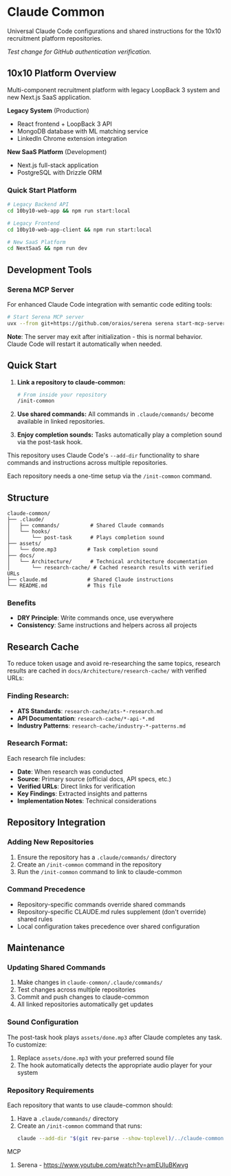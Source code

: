 # Claude Common

Universal Claude Code configurations and shared instructions for the 10x10 recruitment platform repositories.

*Test change for GitHub authentication verification.*

## 10x10 Platform Overview

Multi-component recruitment platform with legacy LoopBack 3 system and new Next.js SaaS application.

**Legacy System** (Production)
- React frontend + LoopBack 3 API
- MongoDB database with ML matching service
- LinkedIn Chrome extension integration

**New SaaS Platform** (Development)
- Next.js full-stack application
- PostgreSQL with Drizzle ORM

### Quick Start Platform

```bash
# Legacy Backend API
cd 10by10-web-app && npm run start:local

# Legacy Frontend
cd 10by10-web-app-client && npm run start:local

# New SaaS Platform
cd NextSaaS && npm run dev
```

## Development Tools

### Serena MCP Server
For enhanced Claude Code integration with semantic code editing tools:

```bash
# Start Serena MCP server
uvx --from git+https://github.com/oraios/serena serena start-mcp-server --log-level DEBUG
```

**Note**: The server may exit after initialization - this is normal behavior. Claude Code will restart it automatically when needed.

## Quick Start

1. **Link a repository to claude-common:**
   ```bash
   # From inside your repository
   /init-common
   ```

2. **Use shared commands:**
   All commands in `.claude/commands/` become available in linked repositories.

3. **Enjoy completion sounds:**
   Tasks automatically play a completion sound via the post-task hook.

This repository uses Claude Code's `--add-dir` functionality to share commands and instructions across multiple repositories. 

Each repository needs a one-time setup via the `/init-common` command.

## Structure

```
claude-common/
├── .claude/
│   ├── commands/          # Shared Claude commands
│   └── hooks/
│       └── post-task      # Plays completion sound
├── assets/
│   └── done.mp3          # Task completion sound
├── docs/
│   └── Architecture/      # Technical architecture documentation
│       └── research-cache/ # Cached research results with verified URLs
├── claude.md             # Shared Claude instructions
└── README.md             # This file
```

### Benefits

- **DRY Principle**: Write commands once, use everywhere
- **Consistency**: Same instructions and helpers across all projects

## Research Cache

To reduce token usage and avoid re-researching the same topics, research results are cached in `docs/Architecture/research-cache/` with verified URLs:

### Finding Research:
- **ATS Standards**: `research-cache/ats-*-research.md`
- **API Documentation**: `research-cache/*-api-*.md` 
- **Industry Patterns**: `research-cache/industry-*-patterns.md`

### Research Format:
Each research file includes:
- **Date**: When research was conducted
- **Source**: Primary source (official docs, API specs, etc.)
- **Verified URLs**: Direct links for verification
- **Key Findings**: Extracted insights and patterns
- **Implementation Notes**: Technical considerations

## Repository Integration

### Adding New Repositories
1. Ensure the repository has a `.claude/commands/` directory
2. Create an `/init-common` command in the repository
3. Run the `/init-common` command to link to claude-common

### Command Precedence
- Repository-specific commands override shared commands
- Repository-specific CLAUDE.md rules supplement (don't override) shared rules
- Local configuration takes precedence over shared configuration

## Maintenance

### Updating Shared Commands
1. Make changes in `claude-common/.claude/commands/`
2. Test changes across multiple repositories
3. Commit and push changes to claude-common
4. All linked repositories automatically get updates

### Sound Configuration
The post-task hook plays `assets/done.mp3` after Claude completes any task. To customize:
1. Replace `assets/done.mp3` with your preferred sound file
2. The hook automatically detects the appropriate audio player for your system

### Repository Requirements

Each repository that wants to use claude-common should:
1. Have a `.claude/commands/` directory
2. Create an `/init-common` command that runs:
   ```bash
   claude --add-dir "$(git rev-parse --show-toplevel)/../claude-common"
   ```


MCP
1. Serena - https://www.youtube.com/watch?v=amEUIuBKwvg